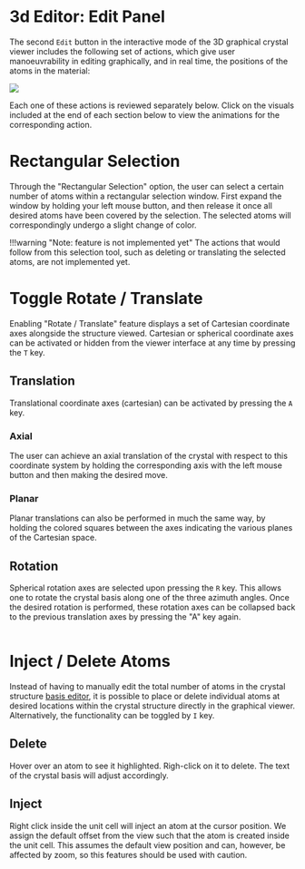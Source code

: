 # 3d Editor: Edit Panel

The second `Edit` button <i class="zmdi zmdi-border-color zmdi-hc-border"></i> in the interactive mode of the 3D graphical crystal viewer includes the following set of actions, which give user manoeuvrability in editing graphically, and in real time, the positions of the atoms in the material:

<!-- TODO: this image is too large, make buttons same size as in View Panel -->

<img src="/images/edit-features-viewer.png"/>

 
Each one of these actions is reviewed separately below. Click on the visuals included at the end of each section below to view the animations for the corresponding action.     

# Rectangular Selection

Through the "Rectangular Selection" option, the user can select a certain number of atoms within a rectangular selection window. First expand the window by holding your left mouse button, and then release it once all desired atoms have been covered by the selection. The selected atoms will correspondingly undergo a slight change of color.   

!!!warning "Note: feature is not implemented yet"
    The actions that would follow from this selection tool, such as deleting or translating the selected atoms, are not implemented yet. 

# Toggle Rotate / Translate

Enabling "Rotate / Translate" feature displays a set of Cartesian coordinate axes alongside the structure viewed. Cartesian or spherical coordinate axes can be activated or hidden from the viewer interface at any time by pressing the `T` key. 

## Translation

Translational coordinate axes (cartesian) can be activated by pressing the `A` key.

### Axial

The user can achieve an axial translation of the crystal with respect to this coordinate system by holding the corresponding axis with the left mouse button and then making the desired move. 

### Planar

Planar translations can also be performed in much the same way, by holding the colored squares between the axes indicating the various planes of the Cartesian space.   

## Rotation

Spherical rotation axes are selected upon pressing the `R` key. This allows one to rotate the crystal basis along one of the three azimuth angles. Once the desired rotation is performed, these rotation axes can be collapsed back to the previous translation axes by pressing the "A" key again. 

<img data-gifffer="/images/ViewerEditTranslate.gif" />

# Inject / Delete Atoms

Instead of having to manually edit the total number of atoms in the crystal structure [basis editor](../source-editor/basis.md), it is possible to place or delete individual atoms at desired locations within the crystal structure directly in the graphical viewer. Alternatively, the functionality can be toggled by `I` key.

## Delete

Hover over an atom to see it highlighted. Righ-click on it to delete. The text of the crystal basis will adjust accordingly.

## Inject

Right click inside the unit cell will inject an atom at the cursor position. We assign the default offset from the view such that the atom is created inside the unit cell. This assumes the default view position and can, however, be affected by zoom, so this features should be used with caution.
 
<img data-gifffer="/images/ViewerEditInject.gif" />

